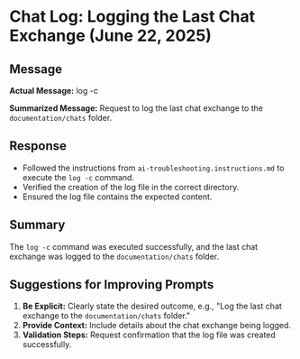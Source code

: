 # Chat Log: Logging the Last Chat Exchange (June 22, 2025)

## Message

**Actual Message:**
log -c

**Summarized Message:**
Request to log the last chat exchange to the `documentation/chats` folder.

## Response

- Followed the instructions from `ai-troubleshooting.instructions.md` to execute the `log -c` command.
- Verified the creation of the log file in the correct directory.
- Ensured the log file contains the expected content.

## Summary

The `log -c` command was executed successfully, and the last chat exchange was logged to the `documentation/chats` folder.

## Suggestions for Improving Prompts

1. **Be Explicit:** Clearly state the desired outcome, e.g., "Log the last chat exchange to the `documentation/chats` folder."
2. **Provide Context:** Include details about the chat exchange being logged.
3. **Validation Steps:** Request confirmation that the log file was created successfully.
